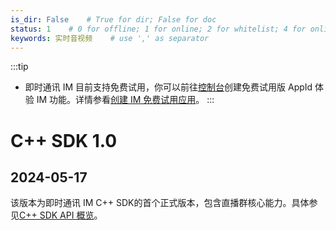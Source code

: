 ```yaml
---
is_dir: False    # True for dir; False for doc
status: 1    # 0 for offline; 1 for online; 2 for whitelist; 4 for online but hidden in TOC
keywords: 实时音视频    # use ',' as separator
---
```


:::tip
- 即时通讯 IM 目前支持免费试用，你可以前往[控制台](https://console.volcengine.com/rtc/listRTC)创建免费试用版 AppId 体验 IM 功能。详情参看[创建 IM 免费试用应用](https://www.volcengine.com/docs/6348/291042#%E3%80%90%E5%8F%AF%E9%80%89%E3%80%91%E6%AD%A5%E9%AA%A4-5%EF%BC%9A%E5%88%9B%E5%BB%BA-im-%E5%85%8D%E8%B4%B9%E8%AF%95%E7%94%A8%E5%BA%94%E7%94%A8%EF%BC%8C%E8%8E%B7%E5%8F%96-appid-%E5%92%8C%E4%B8%B4%E6%97%B6-token)。
:::

# C++ SDK 1.0

## 2024-05-17

该版本为即时通讯 IM C++ SDK的首个正式版本，包含直播群核心能力。具体参见[C++ SDK API 概览](https://www.volcengine.com/docs/6348/1263419)。
